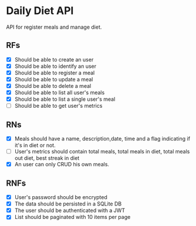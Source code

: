 # Daily Diet API

API for register meals and manage diet.

## RFs

- [x] Should be able to create an user
- [x] Should be able to identify an user
- [x] Should be able to register a meal
- [x] Should be able to update a meal
- [x] Should be able to delete a meal
- [x] Should be able to list all user's meals
- [x] Should be able to list a single user's meal
- [ ] Should be able to get user's metrics

## RNs

- [x] Meals should have a name, description,date, time and a flag indicating if it's in diet or not.
- [ ] User's metrics should contain total meals, total meals in diet, total meals out diet, best streak in diet
- [x] An user can only CRUD his own meals.

## RNFs

- [x] User's password should be encrypted
- [x] The data should be persisted in a SQLite DB
- [x] The user should be authenticated with a JWT
- [x] List should be paginated with 10 items per page
